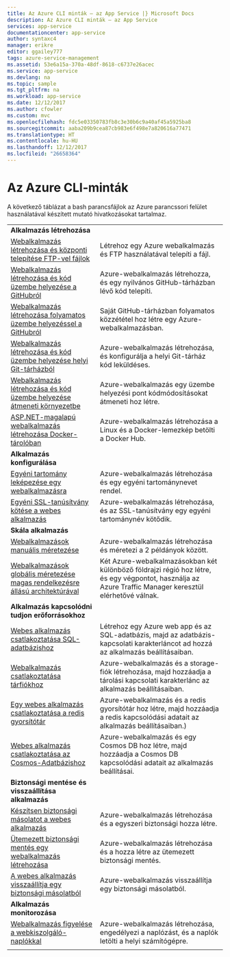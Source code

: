 ```yaml
---
title: Az Azure CLI minták – az App Service |} Microsoft Docs
description: Az Azure CLI minták – az App Service
services: app-service
documentationcenter: app-service
author: syntaxc4
manager: erikre
editor: ggailey777
tags: azure-service-management
ms.assetid: 53e6a15a-370a-48df-8618-c6737e26acec
ms.service: app-service
ms.devlang: na
ms.topic: sample
ms.tgt_pltfrm: na
ms.workload: app-service
ms.date: 12/12/2017
ms.author: cfowler
ms.custom: mvc
ms.openlocfilehash: fdc5e03350783fb8c3e30b6c9a40af45a5925ba8
ms.sourcegitcommit: aaba209b9cea87cb983e6f498e7a820616a77471
ms.translationtype: HT
ms.contentlocale: hu-HU
ms.lasthandoff: 12/12/2017
ms.locfileid: "26658364"
---
```

# <a name="azure-cli-samples"></a>Az Azure CLI-minták

A következő táblázat a bash parancsfájlok az Azure parancssori felület használatával készített mutató hivatkozásokat tartalmaz.

| | |
|-|-|
|**Alkalmazás létrehozása**||
| [Webalkalmazás létrehozása és központi telepítése FTP-vel fájlok](./scripts/app-service-cli-deploy-ftp.md?toc=%2fcli%2fazure%2ftoc.json)| Létrehoz egy Azure webalkalmazás és FTP használatával telepíti a fájl. |
| [Webalkalmazás létrehozása és kód üzembe helyezése a GitHubról](./scripts/app-service-cli-deploy-github.md?toc=%2fcli%2fazure%2ftoc.json)| Azure-webalkalmazás létrehozza, és egy nyilvános GitHub-tárházban lévő kód telepíti. |
| [Webalkalmazás létrehozása folyamatos üzembe helyezéssel a GitHubról](./scripts/app-service-cli-continuous-deployment-github.md?toc=%2fcli%2fazure%2ftoc.json)| Saját GitHub-tárházban folyamatos közzététel hoz létre egy Azure-webalkalmazásban. |
| [Webalkalmazás létrehozása és kód üzembe helyezése helyi Git-tárházból](./scripts/app-service-cli-deploy-local-git.md?toc=%2fcli%2fazure%2ftoc.json) | Azure-webalkalmazás létrehozása, és konfigurálja a helyi Git-tárház kód leküldéses. |
| [Webalkalmazás létrehozása és kód üzembe helyezése átmeneti környezetbe](./scripts/app-service-cli-deploy-staging-environment.md?toc=%2fcli%2fazure%2ftoc.json) | Azure-webalkalmazás egy üzembe helyezési pont kódmódosításokat átmeneti hoz létre. |
| [ASP.NET-magalapú webalkalmazás létrehozása Docker-tárolóban](./scripts/app-service-cli-linux-docker-aspnetcore.md?toc=%2fcli%2fazure%2ftoc.json)| Azure-webalkalmazás létrehozása a Linux és a Docker-lemezkép betölti a Docker Hub. |
|**Alkalmazás konfigurálása**||
| [Egyéni tartomány leképezése egy webalkalmazásra](./scripts/app-service-cli-configure-custom-domain.md?toc=%2fcli%2fazure%2ftoc.json)| Azure-webalkalmazás létrehozása és egy egyéni tartománynevet rendel. |
| [Egyéni SSL-tanúsítvány kötése a webes alkalmazás](./scripts/app-service-cli-configure-ssl-certificate.md?toc=%2fcli%2fazure%2ftoc.json)| Azure-webalkalmazás létrehozása, és az SSL-tanúsítvány egy egyéni tartománynév kötődik. |
|**Skála alkalmazás**||
| [Webalkalmazások manuális méretezése](./scripts/app-service-cli-scale-manual.md?toc=%2fcli%2fazure%2ftoc.json) | Azure-webalkalmazás létrehozása és méretezi a 2 példányok között. |
| [Webalkalmazások globális méretezése magas rendelkezésre állású architektúrával](./scripts/app-service-cli-scale-high-availability.md?toc=%2fcli%2fazure%2ftoc.json) | Két Azure-webalkalmazásokban két különböző földrajzi régió hoz létre, és egy végpontot, használja az Azure Traffic Manager keresztül elérhetővé válnak. |
|**Alkalmazás kapcsolódni tudjon erőforrásokhoz**||
| [Webes alkalmazás csatlakoztatása SQL-adatbázishoz](./scripts/app-service-cli-app-service-sql.md?toc=%2fcli%2fazure%2ftoc.json)| Létrehoz egy Azure web app és az SQL-adatbázis, majd az adatbázis-kapcsolati karakterláncot ad hozzá az alkalmazás beállításaiban. |
| [Webalkalmazás csatlakoztatása tárfiókhoz](./scripts/app-service-cli-app-service-storage.md?toc=%2fcli%2fazure%2ftoc.json)| Azure-webalkalmazás és a storage-fiók létrehozása, majd hozzáadja a tárolási kapcsolati karakterlánc az alkalmazás beállításaiban. |
| [Egy webes alkalmazás csatlakoztatása a redis gyorsítótár](./scripts/app-service-cli-app-service-redis.md?toc=%2fcli%2fazure%2ftoc.json) | Azure-webalkalmazás és a redis gyorsítótár hoz létre, majd hozzáadja a redis kapcsolódási adatait az alkalmazás beállításaiban.) |
| [Webes alkalmazás csatlakoztatása az Cosmos-Adatbázishoz](./scripts/app-service-cli-app-service-documentdb.md?toc=%2fcli%2fazure%2ftoc.json) | Azure-webalkalmazás és egy Cosmos DB hoz létre, majd hozzáadja a Cosmos DB kapcsolódási adatait az alkalmazás beállításai. |
|**Biztonsági mentése és visszaállítása alkalmazás**||
| [Készítsen biztonsági másolatot a webes alkalmazás](./scripts/app-service-cli-backup-onetime.md?toc=%2fcli%2fazure%2ftoc.json) | Azure-webalkalmazás létrehozása és a egyszeri biztonsági hozza létre. |
| [Ütemezett biztonsági mentés egy webalkalmazás létrehozása](./scripts/app-service-cli-backup-scheduled.md?toc=%2fcli%2fazure%2ftoc.json) | Azure-webalkalmazás létrehozása és a hozza létre az ütemezett biztonsági mentés. |
| [A webes alkalmazás visszaállítja egy biztonsági másolatból](./scripts/app-service-cli-backup-restore.md?toc=%2fcli%2fazure%2ftoc.json) | Azure-webalkalmazás visszaállítja egy biztonsági másolatból. |
|**Alkalmazás monitorozása**||
| [Webalkalmazás figyelése a webkiszolgáló-naplókkal](./scripts/app-service-cli-monitor.md?toc=%2fcli%2fazure%2ftoc.json) | Azure-webalkalmazás létrehozása, engedélyezi a naplózást, és a naplók letölti a helyi számítógépre. |
| | |
